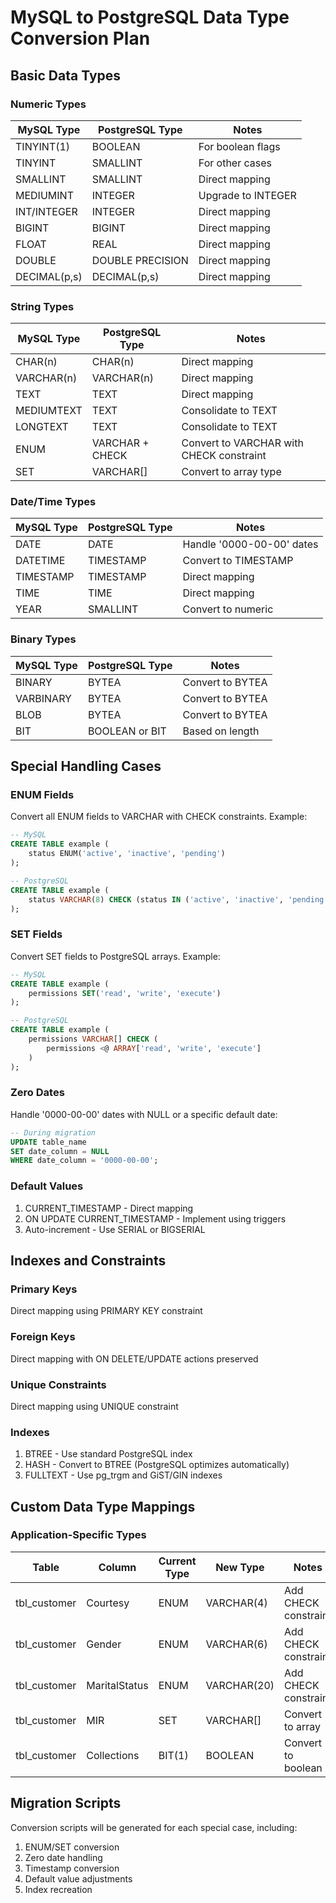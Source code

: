 # MySQL to PostgreSQL Data Type Conversion Plan

## Basic Data Types

### Numeric Types
| MySQL Type | PostgreSQL Type | Notes |
|------------|----------------|--------|
| TINYINT(1) | BOOLEAN | For boolean flags |
| TINYINT | SMALLINT | For other cases |
| SMALLINT | SMALLINT | Direct mapping |
| MEDIUMINT | INTEGER | Upgrade to INTEGER |
| INT/INTEGER | INTEGER | Direct mapping |
| BIGINT | BIGINT | Direct mapping |
| FLOAT | REAL | Direct mapping |
| DOUBLE | DOUBLE PRECISION | Direct mapping |
| DECIMAL(p,s) | DECIMAL(p,s) | Direct mapping |

### String Types
| MySQL Type | PostgreSQL Type | Notes |
|------------|----------------|--------|
| CHAR(n) | CHAR(n) | Direct mapping |
| VARCHAR(n) | VARCHAR(n) | Direct mapping |
| TEXT | TEXT | Direct mapping |
| MEDIUMTEXT | TEXT | Consolidate to TEXT |
| LONGTEXT | TEXT | Consolidate to TEXT |
| ENUM | VARCHAR + CHECK | Convert to VARCHAR with CHECK constraint |
| SET | VARCHAR[] | Convert to array type |

### Date/Time Types
| MySQL Type | PostgreSQL Type | Notes |
|------------|----------------|--------|
| DATE | DATE | Handle '0000-00-00' dates |
| DATETIME | TIMESTAMP | Convert to TIMESTAMP |
| TIMESTAMP | TIMESTAMP | Direct mapping |
| TIME | TIME | Direct mapping |
| YEAR | SMALLINT | Convert to numeric |

### Binary Types
| MySQL Type | PostgreSQL Type | Notes |
|------------|----------------|--------|
| BINARY | BYTEA | Convert to BYTEA |
| VARBINARY | BYTEA | Convert to BYTEA |
| BLOB | BYTEA | Convert to BYTEA |
| BIT | BOOLEAN or BIT | Based on length |

## Special Handling Cases

### ENUM Fields
Convert all ENUM fields to VARCHAR with CHECK constraints. Example:

```sql
-- MySQL
CREATE TABLE example (
    status ENUM('active', 'inactive', 'pending')
);

-- PostgreSQL
CREATE TABLE example (
    status VARCHAR(8) CHECK (status IN ('active', 'inactive', 'pending'))
);
```

### SET Fields
Convert SET fields to PostgreSQL arrays. Example:

```sql
-- MySQL
CREATE TABLE example (
    permissions SET('read', 'write', 'execute')
);

-- PostgreSQL
CREATE TABLE example (
    permissions VARCHAR[] CHECK (
        permissions <@ ARRAY['read', 'write', 'execute']
    )
);
```

### Zero Dates
Handle '0000-00-00' dates with NULL or a specific default date:

```sql
-- During migration
UPDATE table_name 
SET date_column = NULL 
WHERE date_column = '0000-00-00';
```

### Default Values
1. CURRENT_TIMESTAMP - Direct mapping
2. ON UPDATE CURRENT_TIMESTAMP - Implement using triggers
3. Auto-increment - Use SERIAL or BIGSERIAL

## Indexes and Constraints

### Primary Keys
Direct mapping using PRIMARY KEY constraint

### Foreign Keys
Direct mapping with ON DELETE/UPDATE actions preserved

### Unique Constraints
Direct mapping using UNIQUE constraint

### Indexes
1. BTREE - Use standard PostgreSQL index
2. HASH - Convert to BTREE (PostgreSQL optimizes automatically)
3. FULLTEXT - Use pg_trgm and GiST/GIN indexes

## Custom Data Type Mappings

### Application-Specific Types
| Table | Column | Current Type | New Type | Notes |
|-------|---------|--------------|-----------|-------|
| tbl_customer | Courtesy | ENUM | VARCHAR(4) | Add CHECK constraint |
| tbl_customer | Gender | ENUM | VARCHAR(6) | Add CHECK constraint |
| tbl_customer | MaritalStatus | ENUM | VARCHAR(20) | Add CHECK constraint |
| tbl_customer | MIR | SET | VARCHAR[] | Convert to array |
| tbl_customer | Collections | BIT(1) | BOOLEAN | Convert to boolean |

## Migration Scripts
Conversion scripts will be generated for each special case, including:
1. ENUM/SET conversion
2. Zero date handling
3. Timestamp conversion
4. Default value adjustments
5. Index recreation
